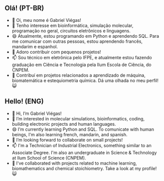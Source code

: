 ## Olá! (PT-BR)

- 👋 Oi, meu nome é Gabriel Viégas!
- 👀 Tenho interesse em bioinformática, simulação molecular, programação no geral, circuitos eletrônicos e linguagens.
- 😄 Atualmente, estou programando em Python e aprendendo SQL. Para me comunicar com outras pessoas, estou aprendendo francês, mandarim e espanhol.
- 💞️ Adoro contribuir com pequenos projetos!
- 📫 Sou técnico em eletrônica pelo IFPE, e atualmente estou fazendo graduação em Ciência e Tecnologia pela Ilum Escola de Ciência, do CNPEM.
- 🌱 Contribuí em projetos relacionados a aprendizado de máquina, biomatemática e estequiometria química. Dá uma olhada no meu perfil! 😺

## Hello! (ENG)

- 👋 Hi, I’m Gabriel Viégas!
- 👀 I’m interested in molecular simulations, bioinformatics, coding, building electronic projects and human languages.
- 😄 I’m currently learning Python and SQL. To comunicate with human beings, I'm also learning french, mandarin, and spanish.
- 💞️ I’m looking forward to collaborate on small projects!
- 📫 I'm a Technician of Industrial Electronics, something similar to an Associate Degree. I'm also an undergraduate in Science & Technology at Ilum School of Science (CNPEM).
- 🌱 I've collaborated with projects related to machine learning, biomathematics and chemical stoichiometry. Take a look at my profile! 😺

<!--
**gabviegas/gabviegas** is a ✨ _special_ ✨ repository because its `README.md` (this file) appears on your GitHub profile.

Here are some ideas to get you started:

- 🔭 I’m currently working on ...
- 🌱 I’m currently learning ...
- 👯 I’m looking to collaborate on ...
- 🤔 I’m looking for help with ...
- 💬 Ask me about ...
- 📫 How to reach me: ...
- 😄 Pronouns: ...
- ⚡ Fun fact: ...
-->
